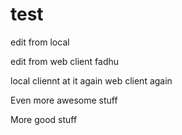 # test
edit from local

edit from web client
fadhu

local cliennt at it again
web client again

Even more awesome stuff

More good stuff
